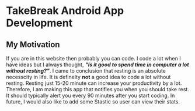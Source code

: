 # TakeBreak Android App Development
## My Motivation
If you are in this website then probably you can code.  I code a lot when I have ideas but I always thought,
__*"Is it good to spend time in computer a lot without resting?"*__. I came to conclusion that 
resting is an absolute necesscity in life. It is definelty __not__ a good idea to code a lot without resting. 
Resting just 15-20 minute can increase your productivity by a lot. Therefore, I am making this app that notifies you
when you should take rest. It should typically alert you every 90 minutes after you start coding.  In future,
I would also like to add some Stastic so user can view their stats.

